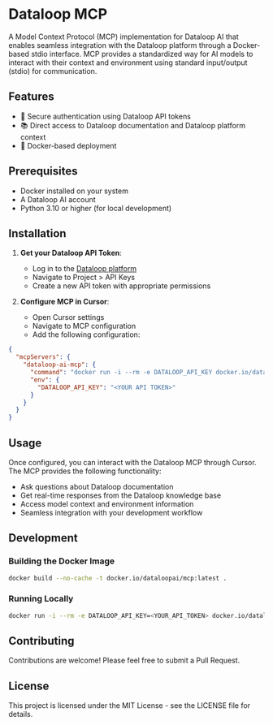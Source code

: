 # Dataloop MCP

A Model Context Protocol (MCP) implementation for Dataloop AI that enables seamless integration with the Dataloop platform through a Docker-based stdio interface. MCP provides a standardized way for AI models to interact with their context and environment using standard input/output (stdio) for communication.

## Features

- 🔐 Secure authentication using Dataloop API tokens
- 📚 Direct access to Dataloop documentation and Dataloop platform context
- 🐳 Docker-based deployment

## Prerequisites

- Docker installed on your system
- A Dataloop AI account
- Python 3.10 or higher (for local development)

## Installation

1. **Get your Dataloop API Token**:
   - Log in to the [Dataloop platform](https://console.dataloop.ai)
   - Navigate to Project > API Keys
   - Create a new API token with appropriate permissions

2. **Configure MCP in Cursor**:
   - Open Cursor settings
   - Navigate to MCP configuration
   - Add the following configuration:

```json
{
  "mcpServers": {
    "dataloop-ai-mcp": {
      "command": "docker run -i --rm -e DATALOOP_API_KEY docker.io/dataloopai/mcp:latest",
      "env": {
        "DATALOOP_API_KEY": "<YOUR API TOKEN>"
      }
    }
  }
}
```

## Usage

Once configured, you can interact with the Dataloop MCP through Cursor. The MCP provides the following functionality:

- Ask questions about Dataloop documentation
- Get real-time responses from the Dataloop knowledge base
- Access model context and environment information
- Seamless integration with your development workflow

## Development

### Building the Docker Image

```bash
docker build --no-cache -t docker.io/dataloopai/mcp:latest .
```

### Running Locally

```bash
docker run -i --rm -e DATALOOP_API_KEY=<YOUR_API_TOKEN> docker.io/dataloopai/mcp:latest
```

## Contributing

Contributions are welcome! Please feel free to submit a Pull Request.

## License

This project is licensed under the MIT License - see the LICENSE file for details.